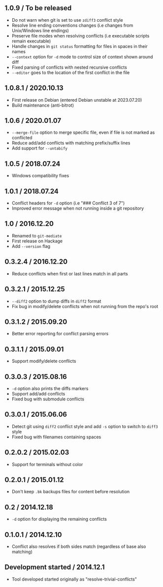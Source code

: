 ## 1.0.9 / To be released

* Do not warn when git is set to use `zdiff3` conflict style
* Resolve line ending conventions changes (i.e changes from Unix/Windows line endings)
* Preserve file modes when resolving conflicts (i.e executable scripts remain executable)
* Handle changes in `git status` formatting for files in spaces in their names
* `--context` option for `-d` mode to control size of context shown around diff
* Fixed parsing of conflicts with nested recursive conflicts
* `--editor` goes to the location of the first conflict in the file

## 1.0.8.1 / 2020.10.13

* First release on Debian (entered Debian unstable at 2023.07.20)
* Build maintenance (anti-bitrot)

## 1.0.6 / 2020.01.07

* `--merge-file` option to merge specific file, even if file is not marked as conflicted
* Reduce add/add conflicts with matching prefix/suffix lines
* Add support for `--untabify`

## 1.0.5 / 2018.07.24

* Windows compatibility fixes

## 1.0.1 / 2018.07.24

* Conflict headers for `-d` option (i.e "### Conflict 3 of 7")
* Improved error message when not running inside a git repository

## 1.0 / 2016.12.20

* Renamed to `git-mediate`
* First release on Hackage
* Add `--version` flag

## 0.3.2.4 / 2016.12.20

* Reduce conflicts when first or last lines match in all parts

## 0.3.2.1 / 2015.12.25

* `--diff2` option to dump diffs in `diff2` format
* Fix bug in modify/delete conflicts when not running from the repo's root

## 0.3.1.2 / 2015.09.20

* Better error reporting for conflict parsing errors

## 0.3.1.1 / 2015.09.01

* Support modify/delete conflicts

## 0.3.0.3 / 2015.08.16

* `-d` option also prints the diffs markers
* Support add/add conflicts
* Fixed bug with submodule conflicts

## 0.3.0.1 / 2015.06.06

* Detect git using `diff2` conflict style and add `-s` option to switch to `diff3` style
* Fixed bug with filenames containing spaces

## 0.2.0.2 / 2015.02.03

* Support for terminals without color

## 0.2.0.1 / 2015.01.12

* Don't keep `.bk` backups files for content before resolution

## 0.2 / 2014.12.18

* `-d` option for displaying the remaining conflicts

## 0.1.0.1 / 2014.12.10

* Conflict also resolves if both sides match (regardless of base also matching)

## Development started / 2014.12.1

* Tool developed started originally as "resolve-trivial-conflicts"
